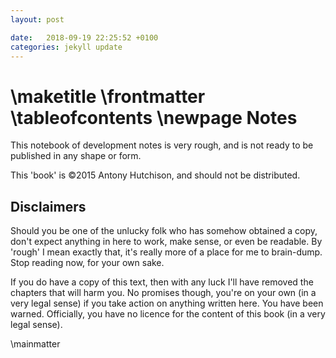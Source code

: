```yaml
---
layout: post

date:   2018-09-19 22:25:52 +0100
categories: jekyll update
---
```

\maketitle
\frontmatter
\tableofcontents
\newpage
Notes
=====

This notebook of development notes is very rough, and is not ready to be
published in any shape or form.

This 'book' is ©2015 Antony Hutchison, and should not be distributed.

Disclaimers
-----------

Should you be one of the unlucky folk who has somehow obtained a copy,
don't expect anything in here to work, make sense, or even be readable.
By 'rough' I mean exactly that, it's really more of a place for me to
brain-dump. Stop reading now, for your own sake.

If you do have a copy of this text, then with any luck I'll have removed
the chapters that will harm you. No promises though, you're on your own
(in a very legal sense) if you take action on anything written here. You
have been warned. Officially, you have no licence for the content of
this book (in a very legal sense).

\mainmatter
